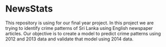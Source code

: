 NewsStats
=========
This repository is using for our final year project. In this project we are trying to identify crime patterns of Sri Lanka using English newspaper articles. Our objective is to create a model to predict crime patterns using 2012 and 2013 data and validate that model using 2014 data.
